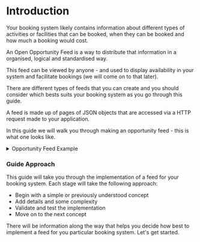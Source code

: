 # Introduction

Your booking system likely contains information about different types of activities or facilities that can be booked, when they can be booked and how much a booking would cost.&#x20;

An Open Opportunity Feed is a way to distribute that information in a organised, logical and standardised way.&#x20;

This feed can be viewed by anyone - and used to display availability in your system and facilitate bookings (we will come on to that later).&#x20;

There are different types of feeds that you can create and you should consider which bests suits your booking system as you go through this guide.

A feed is made up of pages of JSON objects that are accessed via a HTTP request made to your application.

In this guide we will walk you through making an opportunity feed - this is what one looks like.&#x20;

<details>

<summary>Opportunity Feed Example</summary>

```
{ 
  "next": "https://reference-implementation.openactive.io/feeds/session-series?afterTimestamp=637884288000000000&afterId=500",
  "items": [
    {
      "state": "updated",
      "kind": "SessionSeries",
      "id": 1,
      "modified": 637884288000000000,
      "data": {
        "@context": [
          "https://openactive.io/",
          "https://openactive.io/ns-beta"
        ],
        "@type": "SessionSeries",
        "@id": "https://reference-implementation.openactive.io/api/identifiers/session-series/1",
        "name": "Metal Yoga",
        "activity": [
          {
            "@type": "Concept",
            "@id": "https://openactive.io/activity-list#c07d63a0-8eb9-4602-8bcc-23be6deb8f83",
            "inScheme": "https://openactive.io/activity-list",
            "prefLabel": "Jet Skiing"
          }
        ],
        "eventAttendanceMode": "https://schema.org/OnlineEventAttendanceMode",
        "offers": [
          {
            "@type": "Offer",
            "@id": "https://reference-implementation.openactive.io/api/identifiers/session-series/1#/offers/0",
            "allowCustomerCancellationFullRefund": false,
            "latestCancellationBeforeStartDate": "P1D",
            "openBookingPrepayment": "https://openactive.io/Required",
            "price": 18.31,
            "priceCurrency": "GBP"
          }
        ],
        "organizer": {
          "@type": "Organization",
          "@id": "https://reference-implementation.openactive.io/api/identifiers/sellers/4",
          "name": "Coyote Classes Ltd",
          "isOpenBookingAllowed": true,
          "taxMode": "https://openactive.io/TaxNet",
          "termsOfService": [
            {
              "@type": "PrivacyPolicy",
              "name": "Privacy Policy",
              "requiresExplicitConsent": false,
              "url": "https://example.com/privacy.html"
            }
          ]
        },
        "url": "https://www.example.com/a-session-age",
        "beta:affiliatedLocation": {
          "@type": "Place",
          "name": "Fake Pond",
          "address": {
            "@type": "PostalAddress",
            "addressCountry": "GB",
            "addressLocality": "Another town",
            "addressRegion": "Oxfordshire",
            "postalCode": "OX1 1AA",
            "streetAddress": "1 Fake Park"
          },
          "geo": {
            "@type": "GeoCoordinates",
            "latitude": 0,
            "longitude": 0
          }
        }
      }
    }],
    "license": "https://creativecommons.org/licenses/by/4.0/"
  }
```

</details>

### Guide Approach

This guide will take you through the implementation of a feed for your booking system. Each stage will take the following approach:

* Begin with a simple or previously understood concept&#x20;
* Add details and some complexity
* Validate and test the implementation
* Move on to the next concept

There will be information along the way that helps you decide how best to implement a feed for you particular booking system. Let's get started.
